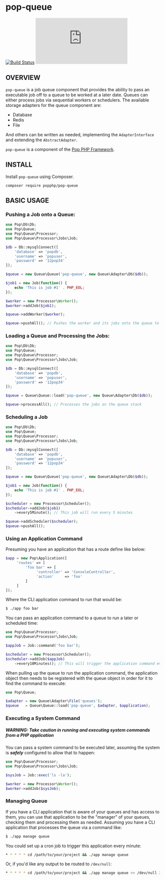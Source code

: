 pop-queue
=========

[![Build Status](https://travis-ci.org/popphp/pop-queue.svg?branch=master)](https://travis-ci.org/popphp/pop-queue)
[![Coverage Status](http://cc.popphp.org/coverage.php?comp=pop-queue)](http://cc.popphp.org/pop-queue/)

OVERVIEW
--------
`pop-queue` is a job queue component that provides the ability to pass an executable job off to
a queue to be worked at a later date. Queues can either process jobs via sequential workers or
schedulers. The available storage adapters for the queue component are:

- Database
- Redis
- File

And others can be written as needed, implementing the `AdapterInterface` and extending the `AbstractAdapter`.

`pop-queue` is a component of the [Pop PHP Framework](http://www.popphp.org/).

INSTALL
-------

Install `pop-queue` using Composer.

    composer require popphp/pop-queue

BASIC USAGE
-----------

### Pushing a Job onto a Queue:

```php
use Pop\Db\Db;
use Pop\Queue;
use Pop\Queue\Processor;
use Pop\Queue\Processor\Jobs\Job;

$db = Db::mysqlConnect([
    'database' => 'popdb',
    'username' => 'popuser',
    'password' => '12pop34'
]);

$queue = new Queue\Queue('pop-queue', new Queue\Adapter\Db($db));

$job1 = new Job(function() {
    echo 'This is job #1' . PHP_EOL;
});

$worker = new Processor\Worker();
$worker->addJob($job1);

$queue->addWorker($worker);

$queue->pushAll(); // Pushes the worker and its jobs onto the queue to be processed later

```

### Loading a Queue and Processing the Jobs:

```php
use Pop\Db\Db;
use Pop\Queue;
use Pop\Queue\Processor;
use Pop\Queue\Processor\Jobs\Job;

$db = Db::mysqlConnect([
    'database' => 'popdb',
    'username' => 'popuser',
    'password' => '12pop34'
]);

$queue = Queue\Queue::load('pop-queue', new Queue\Adapter\Db($db));

$queue->processAll(); // Processes the jobs on the queue stack

```

### Scheduling a Job

```php
use Pop\Db\Db;
use Pop\Queue;
use Pop\Queue\Processor;
use Pop\Queue\Processor\Jobs\Job;

$db = Db::mysqlConnect([
    'database' => 'popdb',
    'username' => 'popuser',
    'password' => '12pop34'
]);

$queue = new Queue\Queue('pop-queue', new Queue\Adapter\Db($db));

$job1 = new Job(function() {
    echo 'This is job #1' . PHP_EOL;
});

$scheduler = new Processor\Scheduler();
$scheduler->addJob($job1)
    ->every5Minute(); // This job will run every 5 minutes

$queue->addScheduler($scheduler);
$queue->pushAll();

```

### Using an Application Command

Presuming you have an application that has a route define like below:

```php
$app = new Pop\Application([
     'routes' => [
         'foo bar' => [
              'controller' => 'ConsoleController',
              'action'     => 'foo'
         ]
     ]
]);
```

Where the CLI application command to run that would be:

```bash
$ ./app foo bar
```

You can pass an application command to a queue to run a later or scheduled time:

```php
use Pop\Queue\Processor;
use Pop\Queue\Processor\Jobs\Job;

$appJob = Job::command('foo bar');

$scheduler = new Processor\Scheduler();
$scheduler->addJob($appJob)
    ->every10Minutes(); // This will trigger the application command every 10 minutes

```

When pulling up the queue to run the application command, the application object then
needs to be registered with the queue object in order for it to find the command to execute:

```php
use Pop\Queue;

$adapter = new Queue\Adapter\File('queues');
$queue   = Queue\Queue::load('pop-queue', $adapter, $application);

```

### Executing a System Command

##### WARNING: Take caution in running and executing system commands from a PHP application

You can pass a system command to be executed later, assuming the system is
***safely*** configured to allow that to happen:

```php
use Pop\Queue\Processor;
use Pop\Queue\Processor\Jobs\Job;

$sysJob = Job::exec('ls -la');

$worker = new Processor\Worker();
$worker->addJob($sysJob);

```

### Managing Queue

If you have a CLI application that is aware of your queues and has access to them, you can
use that application to be the "manager" of your queues, checking them and processing them
as needed. Assuming you have a CLI application that processes the queue via a command like:

```bash
$ ./app manage queue
```

You could set up a cron job to trigger this application every minute:

```bash
* * * * * cd /path/to/your/project && ./app manage queue
```

Or, if you'd like any output to be routed to `/dev/null`:

```bash
* * * * * cd /path/to/your/project && ./app manage queue >> /dev/null 2>&1
```
